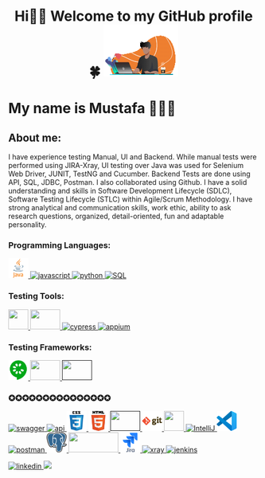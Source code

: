 <h1 align="center" dir="auto">
  <a id="user-content-hi--welcome-to-my-github-profile--" class="anchor" aria-hidden="true" tabindex="-1" href="#hi--welcome-to-my-github-profile--"></a>
  Hi👋🏻 Welcome to my GitHub profile 🍀
  <img src="https://github.com/bykgz/bykgz/blob/main/RCLqJwY5Uy.gif" alt="Typing SVG" style="max-width: 100%" />
</h1>

<h1>My name is Mustafa 👩🏻‍💻</h1>
<h2>About me:</h2>
<p>
  I have experience testing Manual, UI and Backend. While manual tests were performed using JIRA-Xray, UI testing over Java was used for Selenium Web Driver, JUNIT, TestNG and Cucumber. Backend Tests are done using API, SQL, JDBC, Postman. I also collaborated using Github. I have a solid understanding and skills in Software Development Lifecycle (SDLC), Software Testing Lifecycle (STLC) within Agile/Scrum Methodology. I have strong analytical and communication skills, work ethic, ability to ask research questions, organized, detail-oriented, fun and adaptable personality.
</p>

<h3>Programming Languages:</h3>
<a href="https://www.java.com/" rel="nofollow" target="_blank">
  <img height="40" width="40" src="https://raw.githubusercontent.com/github/explore/5b3600551e122a3277c2c5368af2ad5725ffa9a1/topics/java/java.png" style="max-width: 100%" />
</a>
<a href="https://www.w3schools.com/js/" rel="nofollow" target="_blank">
  <img src="https://upload.wikimedia.org/wikipedia/commons/6/6a/JavaScript-logo.png" alt="javascript" width="38" height="38" style="max-width: 100%" />
</a>
<a href="https://www.python.org/" rel="nofollow" target="_blank">
  <img src="https://upload.wikimedia.org/wikipedia/commons/thumb/c/c3/Python-logo-notext.svg/115px-Python-logo-notext.svg.png" alt="python" width="38" height="38" style="max-width: 100%" />
</a>
<a href="" rel="nofollow" target="_blank">
  <img src="https://e7.pngegg.com/pngimages/105/17/png-clipart-microsoft-azure-sql-database-microsoft-sql-server-cloud-computing-blue-text.png" alt="SQL" width="38" height="38" style="max-width: 100%" />
</a>

<h3>Testing Tools:</h3>
<a href="https://www.selenium.dev/" rel="nofollow" target="_blank">
  <img height="40" width="40" src="https://upload.wikimedia.org/wikipedia/commons/thumb/d/d5/Selenium_Logo.png/574px-Selenium_Logo.png" style="max-width: 100%" />
</a>
<a href="https://playwright.dev/" rel="nofollow" target="_blank">
  <img height="40" width="60" src="https://playwright.dev/img/playwright-logo.svg" style="max-width: 100%" />
</a>
<a href="https://www.cypress.io" rel="nofollow" target="_blank">
  <img src="https://asset.brandfetch.io/idIq_kF0rb/idZxkJkFIi.svg?updated=1667565307270" alt="cypress" width="65" height="40" style="max-width: 100%" />
</a>
<a href="https://appium.io" rel="nofollow">
  <img src="https://appium.io/docs/en/latest/assets/images/appium-logo-horiz.png" alt="appium" style="max-width: 50%" />
</a>

<h3>Testing Frameworks:</h3>
<a href="https://cucumber.io/" target="_blank" rel="nofollow">
  <img src="https://github.com/devicons/devicon/raw/master/icons/cucumber/cucumber-plain.svg" title="Cucumber" alt="Cucumber" width="40" height="40" style="max-width: 100%" />
</a>
<a href="https://testng.org/" rel="nofollow" target="_blank">
  <img height="40" width="60" src="https://noorteck.com/wp-content/uploads/2019/05/TestNG-Logo.png" style="max-width: 100%" />
</a>
<a href="" rel="nofollow" target="_blank">
  <img height="40" width="60" src="https://upload.wikimedia.org/wikipedia/commons/5/59/JUnit_5_Banner.png" style="max-width: 100%" />
</a>

<h3>&#10026;&#10026;&#10026;&#10026;&#10026;&#10026;&#10026;&#10026;&#10026;&#10026;&#10026;&#10026;&#10026;&#10026;&#10026;</h3>
<a href="https://swagger.io/" rel="nofollow" target="_blank">
  <img src="https://static-00.iconduck.com/assets.00/swagger-icon-512x512-halz44im.png" alt="swagger" width="40" height="40" style="max-width: 100%" />
</a>
<a href="https://www.postman.com/what-is-an-api/" rel="nofollow">
  <img src="https://cdn-icons-png.flaticon.com/512/1493/1493169.png" alt="api" width="40" height="40" style="max-width: 100%" />
</a>
<a target="_blank" rel="nofollow" href="https://raw.githubusercontent.com/devicons/devicon/master/icons/css3/css3-original-wordmark.svg">
  <img src="https://raw.githubusercontent.com/devicons/devicon/master/icons/css3/css3-original-wordmark.svg" alt="css3" width="40" height="40" style="max-width: 100%" />
</a>
<a href="https://www.w3schools.com/html/" rel="nofollow" target="_blank">
  <img height="40" width="40" src="https://raw.githubusercontent.com/github/explore/5b3600551e122a3277c2c5368af2ad5725ffa9a1/topics/html/html.png" style="max-width: 100%" />
</a>
<a href="" rel="nofollow" target="_blank">
  <img height="40" width="60" src="https://jmeter.apache.org/images/logo.svg" style="max-width: 100%" />
</a>
<a target="_blank" rel="nofollow" href="https://raw.githubusercontent.com/github/explore/5b3600551e122a3277c2c5368af2ad5725ffa9a1/topics/git/git.png">
  <img height="40" width="40" src="https://raw.githubusercontent.com/github/explore/5b3600551e122a3277c2c5368af2ad5725ffa9a1/topics/git/git.png" style="max-width: 100%" />
</a>
<a target="_blank" rel="nofollow" href="https://raw.githubusercontent.com/github/explore/5b3600551e122a3277c2c5368af2ad5725ffa9a1/topics/git/git.png">
  <img height="40" width="40" src="https://github.gallerycdn.vsassets.io/extensions/github/vscode-github-actions/0.26.3/1717090364634/Microsoft.VisualStudio.Services.Icons.Default" style="max-width: 100%" />
</a>
<a href="https://www.jetbrains.com/idea/features/" rel="nofollow">
  <img src="https://upload.wikimedia.org/wikipedia/commons/thumb/9/9c/IntelliJ_IDEA_Icon.svg/512px-IntelliJ_IDEA_Icon.svg.png" alt="IntelliJ" width="40" height="40" style="max-width: 100%" />
</a>
<a href="https://code.visualstudio.com/" rel="nofollow">
  <img width="40" src="https://raw.githubusercontent.com/github/explore/80688e429a7d4ef2fca1e82350fe8e3517d3494d/topics/visual-studio-code/visual-studio-code.png" style="max-width: 100%" />
</a>
<a href="https://postman.com" rel="nofollow">
  <img src="https://camo.githubusercontent.com/a13ca5b988ada41839ebe4f88455e63419a1b56fcb5eda207794cd1649a61d2c/68747470733a2f2f7777772e766563746f726c6f676f2e7a6f6e652f6c6f676f732f676574706f73746d616e2f676574706f73746d616e2d69636f6e2e737667" alt="postman" width="40" height="40" style="max-width: 100%" />
</a>
<a href="https://www.postgresql.org/" rel="nofollow">
  <img width="40" src="https://raw.githubusercontent.com/github/explore/80688e429a7d4ef2fca1e82350fe8e3517d3494d/topics/postgresql/postgresql.png" style="max-width: 100%" />
</a>
<a href="https://maven.apache.org/" rel="nofollow">
  <img src="https://maven.apache.org/images/maven-logo-black-on-white.png" width="100" height="40" style="max-width: 100%" />
</a>
<a target="_blank" rel="noopener noreferrer" href="https://github.com/devicons/devicon/blob/master/icons/jira/jira-original-wordmark.svg">
  <img src="https://github.com/devicons/devicon/raw/master/icons/jira/jira-original-wordmark.svg" title="Jira" alt="Jira" width="40" height="40" style="max-width: 100%" />
</a>
<a href="https://marketplace.atlassian.com/apps/1211769/xray-test-management-for-jira" rel="nofollow">
  <img src="https://avatars.githubusercontent.com/u/65618195?s=200&amp;v=4" alt="xray" width="40" height="40" style="max-width: 100%" />
</a>
<a target="_blank" rel="noopener noreferrer nofollow" href="https://camo.githubusercontent.com/677d7d6afeeb04410190a061d7bbb6fb8a5246c6dc80ab4b665988ca04b091d1/68747470733a2f2f7777772e766563746f726c6f676f2e7a6f6e652f6c6f676f732f6a656e6b696e732f6a656e6b696e732d69636f6e2e737667">
  <img src="https://camo.githubusercontent.com/677d7d6afeeb04410190a061d7bbb6fb8a5246c6dc80ab4b665988ca04b091d1/68747470733a2f2f7777772e766563746f726c6f676f732e7a6f6e652f6c6f676f732f6a656e6b696e732f6a656e6b696e732d69636f6e2e737667" alt="jenkins" width="40" height="40" style="max-width: 100%" />
</a>

<p>
  <a href="https://www.linkedin.com/in/mustafabuyukgoze/" rel="nofollow">
    <img src="https://camo.githubusercontent.com/591c02e8ff595d43e0b35b1b29aed639a7154b959cd8f8c854b9e176d885b094/68747470733a2f2f696d672e736869656c64732e696f2f62616467652f4c696e6b6564496e2d3030373742353f7374796c653d666f722d7468652d6261646765266c6f676f3d6c696e6b6564696e266c6f676f436f6c6f723d7768697465" alt="linkedin" data-canonical-src="https://img.shields.io/badge/LinkedIn-0077B5?style=for-the-badge&amp;logo=linkedin&amp;logoColor=white" style="max-width: 100%" />
  </a>
  <a href="https://medium.com/@mustafa.bykgz" rel="nofollow">
    <img src="https://camo.githubusercontent.com/70ca88ea4ec71a3bfefbe92ad2bc4d529dd80198d97f7903d2ce60af5b9860d9/68747470733a2f2f696d672e736869656c64732e696f2f62616467652f4d656469756d2d3132313030453f7374796c653d666f722d7468652d6261646765266c6f676f3d6d656469756d266c6f676f436f6c6f723d7768697465" data-canonical-src="https://img.shields.io/badge/Medium-12100E?style=for-the-badge&amp;logo=medium&amp;logoColor=white" style="max-width: 100%" />
  </a>
</p>
